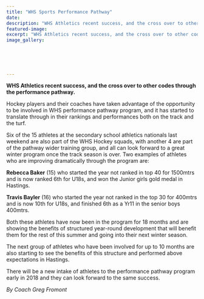 ```yaml
---
title: "WHS Sports Performance Pathway"
date: 
description: "WHS Athletics recent success, and the cross over to other codes through the performance pathway..."
featured-image: 
excerpt: "WHS Athletics recent success, and the cross over to other codes through the performance pathway."
image_gallery:
    
    
    
    
    
---
```


<p><strong>WHS Athletics recent success, and the cross over to other codes through the performance pathway.</strong></p>
<p><span>Hockey players and their coaches have taken advantage of the opportunity to be involved in WHS performance pathway program, and it has started to translate through in their rankings and performances both on the track and the turf.</span></p>
<p><span>Six of the 15 athletes at the secondary school athletics nationals last weekend are also part of the WHS Hockey squads, with another 4 are part of the pathway wider training group, and all can look forward to a great winter program once the track season is over. Two examples of athletes who are improving dramatically through the program are:</span>&nbsp;</p>
<p><span><strong>Rebecca Baker</strong> (15) who started the year not ranked in top 40 for 1500mtrs and is now ranked 6th for U18s, and won the Junior girls gold medal in Hastings.</span>&nbsp;</p>
<p><span><strong>Travis Bayler</strong> (16) who started the year not ranked in the top 30 for 400mtrs and is now 10th for U18s, and finished 6th as a Yr11 in the senior boys 400mtrs.</span>&nbsp;</p>
<p><span>Both these athletes have now been in the program for 18 months and are showing the benefits of structured year-round development that will benefit them for the rest of this summer and going into their next winter season.</span></p>
<p><span>The next group of athletes who have been involved for up to 10 months are also starting to see the benefits of this structure and performed above expectations in Hastings.</span></p>
<p><span>There will be a new intake of athletes to the performance pathway program early in 2018 and they can look forward to the same success.</span>&nbsp;</p>
<p><em>By Coach Greg Fromont</em></p>


